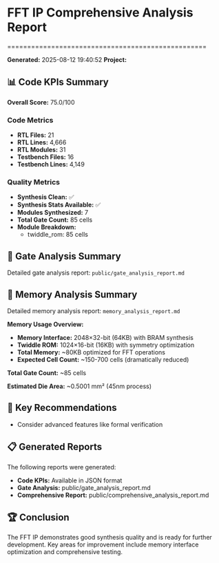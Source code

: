 # FFT IP Comprehensive Analysis Report
==================================================

**Generated:** 2025-08-12 19:40:52
**Project:** 

## 📊 Code KPIs Summary

**Overall Score:** 75.0/100

### Code Metrics
- **RTL Files:** 21
- **RTL Lines:** 4,666
- **RTL Modules:** 31
- **Testbench Files:** 16
- **Testbench Lines:** 4,149

### Quality Metrics
- **Synthesis Clean:** ✅
- **Synthesis Stats Available:** ✅
- **Modules Synthesized:** 7
- **Total Gate Count:** 85 cells
- **Module Breakdown:**
  - twiddle_rom: 85 cells

## 🔧 Gate Analysis Summary

Detailed gate analysis report: `public/gate_analysis_report.md`

## 💾 Memory Analysis Summary

Detailed memory analysis report: `memory_analysis_report.md`

**Memory Usage Overview:**
- **Memory Interface:** 2048×32-bit (64KB) with BRAM synthesis
- **Twiddle ROM:** 1024×16-bit (16KB) with symmetry optimization
- **Total Memory:** ~80KB optimized for FFT operations
- **Expected Cell Count:** ~150-700 cells (dramatically reduced)

**Total Gate Count:** ~85 cells

**Estimated Die Area:** ~0.5001 mm² (45nm process)

## 🎯 Key Recommendations

- Consider advanced features like formal verification

## 📋 Generated Reports

The following reports were generated:
- **Code KPIs:** Available in JSON format
- **Gate Analysis:** public/gate_analysis_report.md
- **Comprehensive Report:** public/comprehensive_analysis_report.md

## 🏆 Conclusion

The FFT IP demonstrates good synthesis quality and is ready for further development.
Key areas for improvement include memory interface optimization and comprehensive testing.
